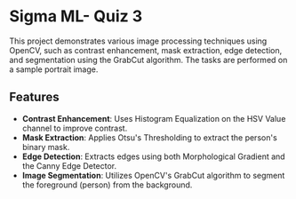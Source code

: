 # Sigma ML- Quiz 3

This project demonstrates various image processing techniques using OpenCV, such as contrast enhancement, mask extraction, edge detection, and segmentation using the GrabCut algorithm. The tasks are performed on a sample portrait image.

## Features
- **Contrast Enhancement**: Uses Histogram Equalization on the HSV Value channel to improve contrast.
- **Mask Extraction**: Applies Otsu's Thresholding to extract the person's binary mask.
- **Edge Detection**: Extracts edges using both Morphological Gradient and the Canny Edge Detector.
- **Image Segmentation**: Utilizes OpenCV's GrabCut algorithm to segment the foreground (person) from the background.
